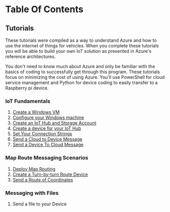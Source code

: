 # Table Of Contents

## Tutorials

These tutorials were compiled as a way to understand Azure and how to use the internet of things for vehicles.  When you complete these tutorials you will be able to build your own IoT solution as presented in Azure's reference architectures.

You don't need to know much about Azure and only be familiar with the basics of coding to successfully get through this program. These tutorials focus on minimizing the cost of using Azure. You'll use PowerShell for cloud service management and Python for device coding to easily transfer to a Raspberry pi device.

### IoT Fundamentals
1. [Create a Windows VM](docs/tutorial-prerequisites.md)
1. [Configure your Windows machine](docs/tutorial-configure.md)
1. [Create an IoT Hub and Storage Account](docs/tutorial-deployiothub.md)
1. [Create a device for your IoT Hub](docs/tutorial-symmetrickeydevice.md)
1. [Set Your Connection Strings](docs/howto-connectionstrings.md)
1. [Send a Cloud to Device Message](docs/tutorial-cloudtodevicemsg.md)
1. [Send a Device To Cloud Message](docs/tutorial-devicetocloudmsg.md)

### Map Route Messaging Scenarios
1. [Deploy Map Routing](docs/tutorial-deploymaps.md)
1. [Create a Turn-by-turn Route Device](docs/tutorial-maproutelistener.md)
1. [Send a Route of Coordinates](docs/tutorial-maproutecommand.md)

### Messaging with Files
1. Send a file to your Device
